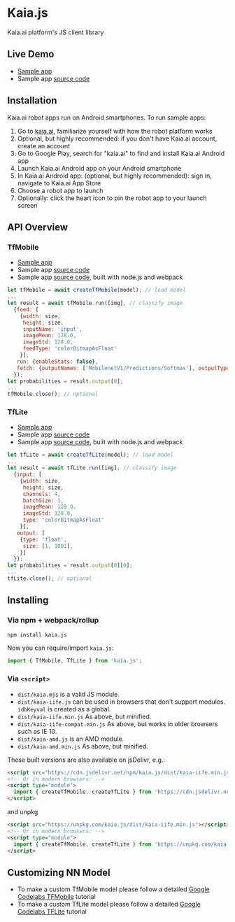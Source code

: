 # Kaia.js
Kaia.ai platform's JS client library

## Live Demo
- [Sample app](https://kaia.ai/view-app/5a110a4cc0c25c1f565eba63)
- Sample app [source code](https://github.com/kaiaai/sensors)

## Installation
Kaia.ai robot apps run on Android smartphones. To run sample apps:
1. Go to [kaia.ai](https://kaia.ai/), familiarize yourself with how the robot platform works
2. Optional, but highly recommended: if you don't have Kaia.ai account, create an account
3. Go to Google Play, search for "kaia.ai" to find and install Kaia.ai Android app
4. Launch Kaia.ai Android app on your Android smartphone
5. In Kaia.ai Android app: (optional, but highly recommended): sign in, navigate to Kaia.ai App Store
6. Choose a robot app to launch
7. Optionally: click the heart icon to pin the robot app to your launch screen

## API Overview

### TfMobile

- [Sample app](https://kaia.ai/view-app/5ba319fc89bed10c954a2702)
- Sample app [source code](https://github.com/kaiaai/tensorflow-mobile-app)
- Sample app [source code](https://github.com/kaiaai/tensorflow-mobile-app-node), built with node.js and webpack

```js
let tfMobile = await createTfMobile(model); // load model
...
let result = await tfMobile.run([img], // classify image
  {feed: [
    {width: size,
     height: size,
     inputName: 'input',
     imageMean: 128.0,
     imageStd: 128.0,
     feedType: 'colorBitmapAsFloat'
    }],
   run: {enableStats: false},
   fetch: {outputNames: ['MobilenetV1/Predictions/Softmax'], outputTypes: ['float']}
  });
let probabilities = result.output[0];
...
tfMobile.close(); // optional
```

### TfLite

- [Sample app](https://kaia.ai/view-app/5bbaccffa2f5f31d466259b6)
- Sample app [source code](https://github.com/kaiaai/tensorflow-lite-app)
- Sample app [source code](https://github.com/kaiaai/tensorflow-lite-app-node), built with node.js and webpack

```js
let tfLite = await createTfLite(model); // load model
...
let result = await tfLite.run([img], // classify image
  {input: [
    {width: size,
     height: size,
     channels: 4,
     batchSize: 1,
     imageMean: 128.0,
     imageStd: 128.0,
     type: 'colorBitmapAsFloat'
    }],
   output: [
    {type: 'float',
     size: [1, 1001],
    }]
  });
let probabilities = result.output[0][0];
...
tfLite.close(); // optional
```

## Installing

### Via npm + webpack/rollup

```sh
npm install kaia.js
```

Now you can require/import `kaia.js`:

```js
import { TfMobile, TfLite } from 'kaia.js';
```

### Via `<script>`

* `dist/kaia.mjs` is a valid JS module.
* `dist/kaia-iife.js` can be used in browsers that don't support modules. `idbKeyval` is created as a global.
* `dist/kaia-iife.min.js` As above, but minified.
* `dist/kaia-iife-compat.min.js` As above, but works in older browsers such as IE 10.
* `dist/kaia-amd.js` is an AMD module.
* `dist/kaia-amd.min.js` As above, but minified.

These built versions are also available on jsDelivr, e.g.:

```html
<script src="https://cdn.jsdelivr.net/npm/kaia.js/dist/kaia-iife.min.js"></script>
<!-- Or in modern browsers: -->
<script type="module">
  import { createTfMobile, createTfLite } from 'https://cdn.jsdelivr.net/npm/kaia.js';
</script>
```
and unpkg
```html
<script src="https://unpkg.com/kaia.js/dist/kaia-iife.min.js"></script>
<!-- Or in modern browsers: -->
<script type="module">
  import { createTfMobile, createTfLite } from 'https://unpkg.com/kaia.js';
</script>
```

## Customizing NN Model

- To make a custom TfMobile model please follow a detailed [Google Codelabs TFMobile](https://codelabs.developers.google.com/codelabs/tensorflow-for-poets-2/#0) tutorial
- To make a custom TfLite model please follow a detailed [Google Codelabs TFLite](https://codelabs.developers.google.com/codelabs/tensorflow-for-poets-2-tflite/index.html#0) tutorial
